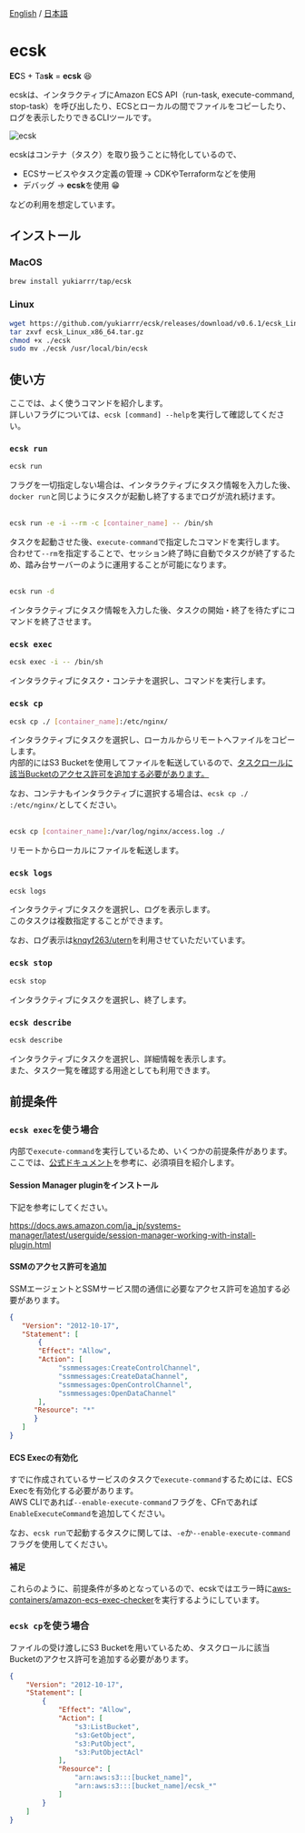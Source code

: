 [English](https://github.com/yukiarrr/ecsk/blob/main/README.md) / [日本語](https://github.com/yukiarrr/ecsk/blob/main/README.ja.md)

# ecsk

**EC**S + Ta**sk** = **ecsk** 😆

ecskは、インタラクティブにAmazon ECS API（run-task, execute-command, stop-task）を呼び出したり、ECSとローカルの間でファイルをコピーしたり、ログを表示したりできるCLIツールです。

![ecsk](https://github.com/yukiarrr/ecsk/raw/main/docs/images/ecsk.gif)

ecskはコンテナ（タスク）を取り扱うことに特化しているので、

- ECSサービスやタスク定義の管理 → CDKやTerraformなどを使用
- デバッグ → **ecsk**を使用 😁

などの利用を想定しています。

## インストール

### MacOS

```sh
brew install yukiarrr/tap/ecsk
```

### Linux

```sh
wget https://github.com/yukiarrr/ecsk/releases/download/v0.6.1/ecsk_Linux_x86_64.tar.gz
tar zxvf ecsk_Linux_x86_64.tar.gz
chmod +x ./ecsk
sudo mv ./ecsk /usr/local/bin/ecsk
```

## 使い方

ここでは、よく使うコマンドを紹介します。  
詳しいフラグについては、`ecsk [command] --help`を実行して確認してください。

### `ecsk run`

```sh
ecsk run
```

フラグを一切指定しない場合は、インタラクティブにタスク情報を入力した後、`docker run`と同じようにタスクが起動し終了するまでログが流れ続けます。
<br>
<br>

```sh
ecsk run -e -i --rm -c [container_name] -- /bin/sh
```

タスクを起動させた後、`execute-command`で指定したコマンドを実行します。  
合わせて`--rm`を指定することで、セッション終了時に自動でタスクが終了するため、踏み台サーバーのように運用することが可能になります。
<br>
<br>

```sh
ecsk run -d
```

インタラクティブにタスク情報を入力した後、タスクの開始・終了を待たずにコマンドを終了させます。

### `ecsk exec`

```sh
ecsk exec -i -- /bin/sh
```

インタラクティブにタスク・コンテナを選択し、コマンドを実行します。

### `ecsk cp`

```sh
ecsk cp ./ [container_name]:/etc/nginx/
```

インタラクティブにタスクを選択し、ローカルからリモートへファイルをコピーします。  
内部的にはS3 Bucketを使用してファイルを転送しているので、[タスクロールに該当Bucketのアクセス許可を追加する必要があります。](#ecsk-cpを使う場合)

なお、コンテナもインタラクティブに選択する場合は、`ecsk cp ./ :/etc/nginx/`としてください。
<br>
<br>

```sh
ecsk cp [container_name]:/var/log/nginx/access.log ./
```

リモートからローカルにファイルを転送します。

### `ecsk logs`

```sh
ecsk logs
```

インタラクティブにタスクを選択し、ログを表示します。  
このタスクは複数指定することができます。

なお、ログ表示は[knqyf263/utern](https://github.com/knqyf263/utern)を利用させていただいています。

### `ecsk stop`

```sh
ecsk stop
```

インタラクティブにタスクを選択し、終了します。

### `ecsk describe`

```sh
ecsk describe
```

インタラクティブにタスクを選択し、詳細情報を表示します。  
また、タスク一覧を確認する用途としても利用できます。

## 前提条件

### `ecsk exec`を使う場合

内部で`execute-command`を実行しているため、いくつかの前提条件があります。  
ここでは、[公式ドキュメント](https://docs.aws.amazon.com/ja_jp/AmazonECS/latest/developerguide/ecs-exec.html)を参考に、必須項目を紹介します。

#### Session Manager pluginをインストール

下記を参考にしてください。

https://docs.aws.amazon.com/ja_jp/systems-manager/latest/userguide/session-manager-working-with-install-plugin.html

#### SSMのアクセス許可を追加

SSMエージェントとSSMサービス間の通信に必要なアクセス許可を追加する必要があります。

```json
{
   "Version": "2012-10-17",
   "Statement": [
       {
       "Effect": "Allow",
       "Action": [
            "ssmmessages:CreateControlChannel",
            "ssmmessages:CreateDataChannel",
            "ssmmessages:OpenControlChannel",
            "ssmmessages:OpenDataChannel"
       ],
      "Resource": "*"
      }
   ]
}
```

#### ECS Execの有効化

すでに作成されているサービスのタスクで`execute-command`するためには、ECS Execを有効化する必要があります。  
AWS CLIであれば`--enable-execute-command`フラグを、CFnであれば`EnableExecuteCommand`を追加してください。

なお、`ecsk run`で起動するタスクに関しては、`-e`か`--enable-execute-command`フラグを使用してください。

#### 補足

これらのように、前提条件が多めとなっているので、ecskではエラー時に[aws-containers/amazon-ecs-exec-checker](https://github.com/aws-containers/amazon-ecs-exec-checker)を実行するようにしています。

### `ecsk cp`を使う場合

ファイルの受け渡しにS3 Bucketを用いているため、タスクロールに該当Bucketのアクセス許可を追加する必要があります。

```json
{
    "Version": "2012-10-17",
    "Statement": [
        {
            "Effect": "Allow",
            "Action": [
                "s3:ListBucket",
                "s3:GetObject",
                "s3:PutObject",
                "s3:PutObjectAcl"
            ],
            "Resource": [
                "arn:aws:s3:::[bucket_name]",
                "arn:aws:s3:::[bucket_name]/ecsk_*"
            ]
        }
    ]
}
```
